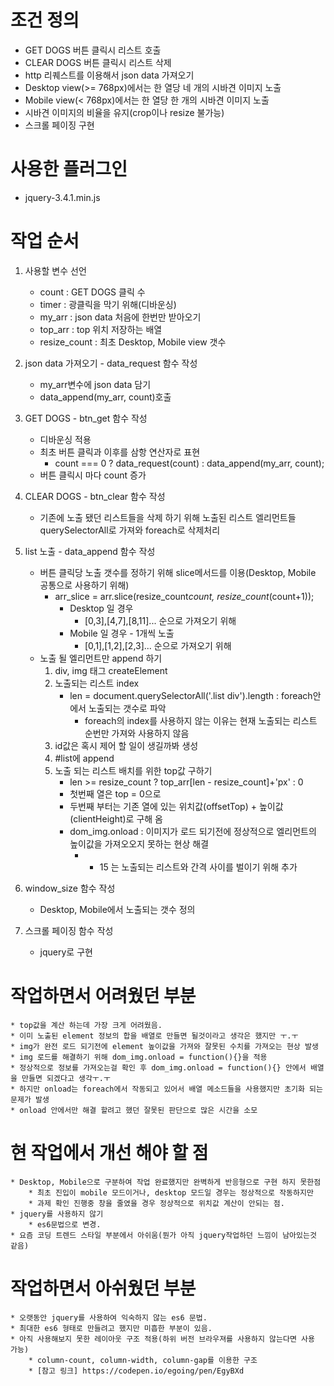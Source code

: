 # 조건 정의
* GET DOGS 버튼 클릭시 리스트 호출
* CLEAR DOGS 버튼 클릭시 리스트 삭제
* http 리퀘스트를 이용해서 json data 가져오기
* Desktop view(>= 768px)에서는 한 열당 네 개의 시바견 이미지 노출
* Mobile view(< 768px)에서는 한 열당 한 개의 시바견 이미지 노출
* 시바견 이미지의 비율을 유지(crop이나 resize 불가능)
* 스크롤 페이징 구현

# 사용한 플러그인
* jquery-3.4.1.min.js

# 작업 순서
1. 사용할 변수 선언
    - count : GET DOGS 클릭 수 
    - timer : 광클릭을 막기 위해(디바운싱)
    - my_arr : json data 처음에 한번만 받아오기
    - top_arr : top 위치 저장하는 배열
    - resize_count : 최초 Desktop, Mobile view 갯수


2. json data 가져오기 - data_request 함수 작성
    - my_arr변수에 json data 담기
    - data_append(my_arr, count)호출


3. GET DOGS - btn_get 함수 작성
    - 디바운싱 적용
    - 최초 버튼 클릭과 이후를 삼항 연산자로 표현 
        * count === 0 ? data_request(count) : data_append(my_arr, count);
    - 버튼 클릭시 마다 count 증가


4. CLEAR DOGS - btn_clear 함수 작성
    - 기존에 노출 됐던 리스트들을 삭제 하기 위해
      노출된 리스트 엘리먼트들 querySelectorAll로 가져와 foreach로 삭제처리


5. list 노출 - data_append 함수 작성
    - 버튼 클릭당 노출 갯수를 정하기 위해 slice메서드를 이용(Desktop, Mobile 공통으로 사용하기 위해)
        * arr_slice = arr.slice(resize_count*count, resize_count*(count+1));
            * Desktop 일 경우
                * [0,3],[4,7],[8,11]... 순으로 가져오기 위해
            * Mobile 일 경우 - 1개씩 노출
                * [0,1],[1,2],[2,3]... 순으로 가져오기 위해
    - 노출 될 엘리먼트만 append 하기
        1. div, img 태그 createElement
        2. 노출되는 리스트 index 
            * len = document.querySelectorAll('.list div').length : foreach안에서 노출되는 갯수로 파악
                - foreach의 index를 사용하지 않는 이유는 현재 노출되는 리스트 순번만 가져와 사용하지 않음
        3. id값은 혹시 제어 할 일이 생길까봐 생성
        4. #list에 append
        5. 노출 되는 리스트 배치를 위한 top값 구하기
            - len >= resize_count ? top_arr[len - resize_count]+'px' : 0 
            - 첫번째 열은 top = 0으로
            - 두번째 부터는 기존 열에 있는 위치값(offsetTop) + 높이값(clientHeight)로 구해 옴
            - dom_img.onload : 이미지가 로드 되기전에 정상적으로 엘리먼트의 높이값을 가져오오지 못하는 현상 해결
                * + 15 는 노출되는 리스트와 간격 사이를 벌이기 위해 추가


6. window_size 함수 작성
    - Desktop, Mobile에서 노출되는 갯수 정의


7. 스크롤 페이징 함수 작성
    - jquery로 구현

# 작업하면서 어려웠던 부분
    * top값을 계산 하는데 가장 크게 어려웠음. 
    * 이미 노출된 element 정보의 합을 배열로 만들면 될것이라고 생각은 했지만 ㅜ.ㅜ
    * img가 완전 로드 되기전에 element 높이값을 가져와 잘못된 수치를 가져오는 현상 발생
    * img 로드를 해결하기 위해 dom_img.onload = function(){}을 적용
    * 정상적으로 정보를 가져오는걸 확인 후 dom_img.onload = function(){} 안에서 배열을 만들면 되겠다고 생각ㅜ.ㅜ
    * 하지만 onload는 foreach에서 작동되고 있어서 배열 메소드들을 사용했지만 초기화 되는 문제가 발생
    * onload 안에서만 해결 할려고 했던 잘못된 판단으로 많은 시간을 소모

# 현 작업에서 개선 해야 할 점
    * Desktop, Mobile으로 구분하여 작업 완료했지만 완벽하게 반응형으로 구현 하지 못한점
        * 최초 진입이 mobile 모드이거나, desktop 모드일 경우는 정상적으로 작동하지만
        * 과제 확인 진행중 창을 줄였을 경우 정상적으로 위치값 계산이 안되는 점.
    * jquery를 사용하지 않기
        * es6문법으로 변경.
    * 요즘 코딩 트렌드 스타일 부분에서 아쉬움(뭔가 아직 jquery작업하던 느낌이 남아있는것 같음)

# 작업하면서 아쉬웠던 부분
    * 오랫동안 jquery를 사용하여 익숙하지 않는 es6 문법.
    * 최대한 es6 형태로 만들려고 했지만 미흡한 부분이 있음.
    * 아직 사용해보지 못한 레이아웃 구조 적용(하위 버전 브라우져를 사용하지 않는다면 사용 가능)
        * column-count, column-width, column-gap를 이용한 구조
        * [참고 링크] https://codepen.io/egoing/pen/EgyBXd
    
        

